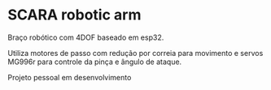 # SCARA robotic arm
Braço robótico com 4DOF baseado em esp32.

Utiliza motores de passo com redução por correia para movimento e servos MG996r para controle da pinça e ângulo de ataque.

Projeto pessoal em desenvolvimento
